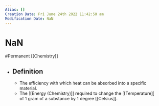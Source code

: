 ```yaml
---
Alias: []
Creation Date: Fri June 24th 2022 11:42:50 am 
Modification Date: NaN
---
```

# NaN
#Permanent [[Chemistry]]

- ## Definition
	- The efficiency with which heat can be absorbed into a specific material. 
	- The [[Energy (Chemistry)]] required to change the [[Temperature]] of 1 gram of a substance by 1 degree [[Celsius]]. 
